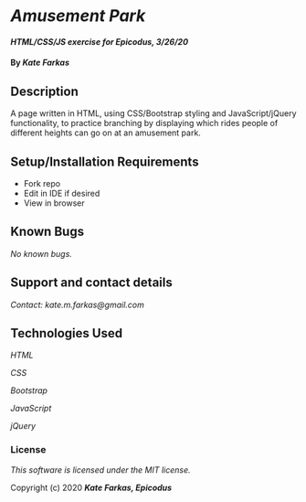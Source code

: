 # _Amusement Park_

#### _HTML/CSS/JS exercise for Epicodus, 3/26/20_

#### By _**Kate Farkas**_

## Description

A page written in HTML, using CSS/Bootstrap styling and JavaScript/jQuery functionality, to practice branching by displaying which rides people of different heights can go on at an amusement park.

## Setup/Installation Requirements

* Fork repo
* Edit in IDE if desired
* View in browser

## Known Bugs

_No known bugs._

## Support and contact details

_Contact: kate.m.farkas@gmail.com_

## Technologies Used

_HTML_

_CSS_

_Bootstrap_

_JavaScript_

_jQuery_

### License

*This software is licensed under the MIT license.*

Copyright (c) 2020 **_Kate Farkas, Epicodus_**
